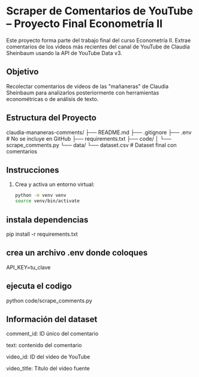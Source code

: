 # Scraper de Comentarios de YouTube – Proyecto Final Econometría II

Este proyecto forma parte del trabajo final del curso Econometría II. Extrae comentarios de los videos más recientes del canal de YouTube de Claudia Sheinbaum usando la API de YouTube Data v3.

##  Objetivo

Recolectar comentarios de videos de las "mañaneras" de Claudia Sheinbaum para analizarlos posteriormente con herramientas econométricas o de análisis de texto.

## Estructura del Proyecto

claudia-mananeras-comments/
├── README.md
├── .gitignore
├── .env # No se incluye en GitHub
├── requirements.txt
├── code/
│ └── scrape_comments.py
└── data/
└── dataset.csv # Dataset final con comentarios


## Instrucciones

1. Crea y activa un entorno virtual:
   ```bash
   python -m venv venv
   source venv/bin/activate

## instala dependencias 
pip install -r requirements.txt


## crea un archivo .env donde coloques 

API_KEY=tu_clave

## ejecuta el codigo 

python code/scrape_comments.py

## Información del dataset
comment_id: ID único del comentario

text: contenido del comentario

video_id: ID del video de YouTube

video_title: Título del video fuente


